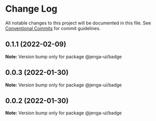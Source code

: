 # Change Log

All notable changes to this project will be documented in this file.
See [Conventional Commits](https://conventionalcommits.org) for commit guidelines.

## 0.1.1 (2022-02-09)

**Note:** Version bump only for package @jenga-ui/badge

## 0.0.3 (2022-01-30)

**Note:** Version bump only for package @jenga-ui/badge

## 0.0.2 (2022-01-30)

**Note:** Version bump only for package @jenga-ui/badge
